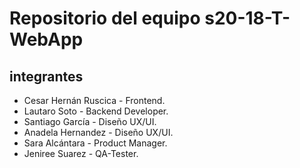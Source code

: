 # Repositorio del equipo s20-18-T-WebApp

## integrantes

- Cesar Hernán Ruscica - Frontend.
- Lautaro Soto - Backend Developer.
- Santiago García - Diseño UX/UI.
- Anadela Hernandez - Diseño UX/UI.
- Sara Alcántara - Product Manager.
- Jeniree Suarez - QA-Tester.


